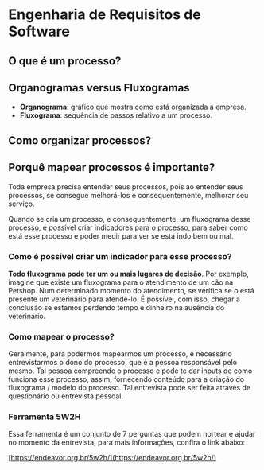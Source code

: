 # Engenharia de Requisitos de Software

## O que é um processo?

## Organogramas versus Fluxogramas

+ **Organograma**: gráfico que mostra como está organizada a empresa.
+ **Fluxograma**: sequência de passos relativo a um processo.

## Como organizar processos?

## Porquê mapear processos é importante?

Toda empresa precisa entender seus processos, pois ao entender seus processos, se consegue melhorá-los e consequentemente, melhorar seu serviço.

Quando se cria um processo, e consequentemente, um fluxograma desse processo, é possível criar indicadores para o processo, para saber como está esse processo e poder medir para ver se está indo bem ou mal.

### Como é possível criar um indicador para esse processo?

**Todo fluxograma pode ter um ou mais lugares de decisão**. Por exemplo, imagine que existe um fluxograma para o atendimento de um cão na Petshop. Num determinado momento do atendimento, se verifica se o está presente um veterinário para atendê-lo. É possível, com isso, chegar a conclusão se estamos perdendo tempo e dinheiro na ausência do veterinário.

### Como mapear o processo?

Geralmente, para podermos mapearmos um processo, é necessário entrevistarmos o dono do processo, que é a pessoa responsável pelo mesmo. Tal pessoa compreende o processo e pode te dar inputs de como funciona esse processo, assim, fornecendo conteúdo para a criação do fluxograma / modelo do processo. Tal entrevista pode ser feita através de questionário ou entrevista pessoal.

### Ferramenta 5W2H

Essa ferramenta é um conjunto de 7 perguntas que podem nortear e ajudar no momento da entrevista, para mais informações, confira o link abaixo:

[https://endeavor.org.br/5w2h/](https://endeavor.org.br/5w2h/)

